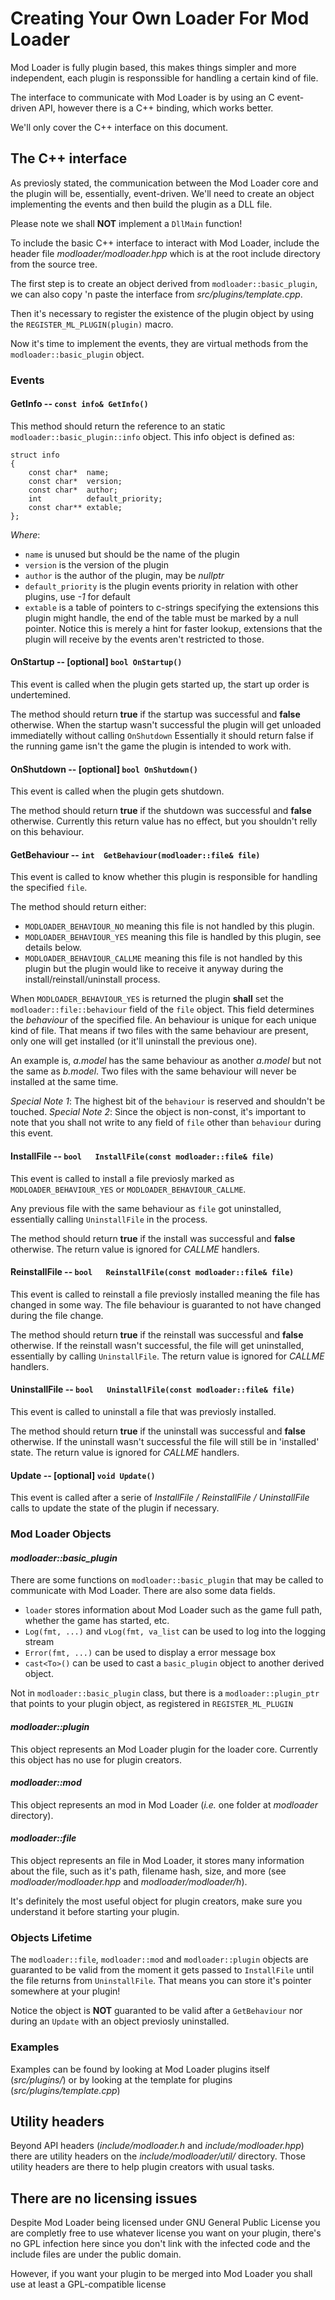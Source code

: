 Creating Your Own Loader For Mod Loader
==================================================

Mod Loader is fully plugin based, this makes things simpler and more independent, each plugin is responssible for handling a certain kind of file.
   
The interface to communicate with Mod Loader is by using an C event-driven API, however there is a C++ binding, which works better.

We'll only cover the C++ interface on this document.


The C++ interface
-------------------------------

As previosly stated, the communication between the Mod Loader core and the plugin will be, essentially, event-driven. We'll need to create an object implementing the events and then build the plugin as a DLL file.

Please note we shall **NOT** implement a `DllMain` function!


To include the basic C++ interface to interact with Mod Loader, include the header file *modloader/modloader.hpp* which is at the root include directory from the source tree.

The first step is to create an object derived from `modloader::basic_plugin`, we can also copy 'n paste the interface from *src/plugins/template.cpp*.

Then it's necessary to register the existence of the plugin object by using the `REGISTER_ML_PLUGIN(plugin)` macro.

Now it's time to implement the events, they are virtual methods from the `modloader::basic_plugin` object.

### Events

#### GetInfo -- `const info& GetInfo()`

 This method should return the reference to an static `modloader::basic_plugin::info`     object. This info object is defined as:

    struct info
    {
        const char*  name;
        const char*  version;
        const char*  author;
        int          default_priority;
        const char** extable;
    };

 _Where_:
 
  + `name` is unused but should be the name of the plugin
  + `version` is the version of the plugin
  + `author` is the author of the plugin, may be _nullptr_
  + `default_priority` is the plugin events priority in relation with other plugins, use _-1_ for default
  + `extable` is a table of pointers to c-strings specifying the extensions this plugin might handle, the end of the table must be marked by a null pointer. Notice this is merely a hint for faster lookup, extensions that the plugin will receive by the events aren't restricted to those.

#### OnStartup -- [optional] `bool OnStartup()` 

 This event is called when the plugin gets started up, the start up order is undertemined.
 
 The method should return **true** if the startup was successful and **false** otherwise. When the startup wasn't successful the plugin will get unloaded immediatelly without calling `OnShutdown`
 Essentially it should return false if the running game isn't the game the plugin is intended to work with.

#### OnShutdown -- [optional] `bool OnShutdown()` 
 
 This event is called when the plugin gets shutdown.
 
 The method should return **true** if the shutdown was successful and **false** otherwise.
 Currently this return value has no effect, but you shouldn't relly on this behaviour.

#### GetBehaviour -- `int  GetBehaviour(modloader::file& file)`
 
 This event is called to know whether this plugin is responsible for handling the specified `file`.

 The method should return either:
 
  + `MODLOADER_BEHAVIOUR_NO` meaning this file is not handled by this plugin.
  + `MODLOADER_BEHAVIOUR_YES` meaning this file is handled by this plugin, see details below.
  + `MODLOADER_BEHAVIOUR_CALLME` meaning this file is not handled by this plugin but the plugin would like to receive it anyway during the install/reinstall/uninstall process.
 

 When `MODLOADER_BEHAVIOUR_YES` is returned the plugin **shall** set the `modloader::file::behaviour` field of the `file` object.
 This field determines the *behaviour* of the specified file. An behaviour is unique for each unique kind of file.
 That means if two files with the same behaviour are present, only one will get installed (or it'll uninstall the previous one).

 An example is, *a.model* has the same behaviour as another *a.model* but not the same as *b.model*.
 Two files with the same behaviour will never be installed at the same time.
 
 _Special Note 1_: The highest bit of the `behaviour` is reserved and shouldn't be touched.
 _Special Note 2_: Since the object is non-const, it's important to note that you shall not write to any field of `file` other than `behaviour` during this event.

#### InstallFile -- `bool   InstallFile(const modloader::file& file)`
 
 This event is called to install a file previosly marked as `MODLOADER_BEHAVIOUR_YES` or `MODLOADER_BEHAVIOUR_CALLME`.
 
 Any previous file with the same behaviour as `file` got uninstalled, essentially calling `UninstallFile` in the process.

 The method should return **true** if the install was successful and **false** otherwise.
 The return value is ignored for *CALLME* handlers.

#### ReinstallFile -- `bool   ReinstallFile(const modloader::file& file)`

 This event is called to reinstall a file previosly installed meaning the file has changed in some way. The file behaviour is guaranted to not have changed during the file change.

 The method should return **true** if the reinstall was successful and **false** otherwise.
 If the reinstall wasn't successful, the file will get uninstalled, essentially by calling `UninstallFile`.
 The return value is ignored for *CALLME* handlers.

#### UninstallFile -- `bool   UninstallFile(const modloader::file& file)`
 
 This event is called to uninstall a file that was previosly installed.

 The method should return **true** if the uninstall was successful and **false** otherwise.
 If the uninstall wasn't successful the file will still be in 'installed' state.
 The return value is ignored for *CALLME* handlers.

#### Update -- [optional] `void Update()`
 
 This event is called after a serie of *InstallFile / ReinstallFile / UninstallFile* calls to update the state of the plugin if necessary.


### Mod Loader Objects

#### *modloader::basic_plugin*
There are some functions on `modloader::basic_plugin` that may be called to communicate with Mod Loader. There are also some data fields.

+ `loader` stores information about Mod Loader such as the game full path, whether the game has started, etc.
+ `Log(fmt, ...)` and `vLog(fmt, va_list` can be used to log into the logging stream
+ `Error(fmt, ...)` can be used to display a error message box
+ `cast<To>()` can be used to cast a `basic_plugin` object to another derived object.

Not in `modloader::basic_plugin` class, but there is a `modloader::plugin_ptr` that points to your plugin object, as registered in `REGISTER_ML_PLUGIN`

#### *modloader::plugin*
 This object represents an Mod Loader plugin for the loader core.
 Currently this object has no use for plugin creators.
 
#### *modloader::mod*
 This object represents an mod in Mod Loader (*i.e.* one folder at *modloader* directory).
 
#### *modloader::file*
 This object represents an file in Mod Loader, it stores many information about the file, such as it's path, filename hash, size, and more (see *modloader/modloader.hpp* and *modloader/modloader/h*).
 
 It's definitely the most useful object for plugin creators, make sure you understand it before starting your plugin.

### Objects Lifetime 

 The `modloader::file`, `modloader::mod` and `modloader::plugin` objects are guaranted to be valid from the moment it gets passed to `InstallFile` until the file returns from `UninstallFile`. 
 That means you can store it's pointer somewhere at your plugin!

 Notice the object is **NOT** guaranted to be valid after a `GetBehaviour` nor during an `Update` with an object previosly uninstalled.

### Examples
Examples can be found by looking at Mod Loader plugins itself (*src/plugins/*) or by looking at the template for plugins (*src/plugins/template.cpp*)


Utility headers
-------------------------------

Beyond API headers (*include/modloader.h* and *include/modloader.hpp*) there are utility headers on the *include/modloader/util/* directory.
Those utility headers are there to help plugin creators with usual tasks.


There are no licensing issues
-------------------------------

Despite Mod Loader being licensed under GNU General Public License you are completly free to use whatever license you want on your plugin, there's no GPL infection here since you don't link with the infected code and the include files are under the public domain.

However, if you want your plugin to be merged into Mod Loader you shall use at least a GPL-compatible license 
